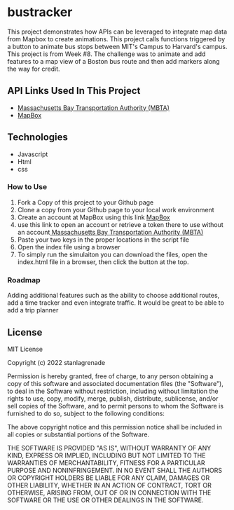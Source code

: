 # bustracker
<p>This project demonstrates how APIs can be leveraged to integrate map data from Mapbox to create animations. This project calls functions triggered by a button to animate bus stops between MIT's Campus to Harvard's campus. This project is from  Week #8. The challenge was to animate and add features to a map view of a Boston bus route and then add markers along the way for credit.</p>
<h2>API Links Used In This Project</h2>
<ul>
  <li> <a href="https://api-v3.mbta.com/">Massachusetts Bay Transportation Authority (MBTA)</a></li>
<li><a href="https://www.mapbox.com/maps">MapBox</a></li>
</ul>

## Technologies

- Javascript
- Html
- css
</ol>
<h3>How to Use</h3>
<ol>
<li>Fork a Copy of this project to your Github page</li>
<li>Clone a copy from your Github page to your local work environment</li>
<li>Create an account at MapBox using this link <a href="https://www.mapbox.com/maps">MapBox</a> </li>
<li>use this link to open an account or retrieve a token there to use without an account<a href="https://api-v3.mbta.com/"> Massachusetts Bay Transportation Authority (MBTA)</a></li>
<li>Paste your two keys in the proper locations in the script file</li>
<li>Open the index file using a browser</li>
<li>To simply run the simulaiton you can download the files, open the index.html file in a browser, then click the button at the top. 
</ol>
<h3>Roadmap</h3>
<p>Adding additional features such as the ability to choose additional routes, add a time tracker and even integrate traffic. It would be great to be able to add a trip planner</p>

 </ul>
<h2>License</h2>
  <p>MIT License</p>
  <p>Copyright (c) 2022 stanlagrenade</p>
  <p>Permission is hereby granted, free of charge, to any person obtaining a copy
of this software and associated documentation files (the "Software"), to deal
in the Software without restriction, including without limitation the rights
to use, copy, modify, merge, publish, distribute, sublicense, and/or sell
copies of the Software, and to permit persons to whom the Software is
furnished to do so, subject to the following conditions:</p>
  <p>The above copyright notice and this permission notice shall be included in all
copies or substantial portions of the Software.</p>
  <p>THE SOFTWARE IS PROVIDED "AS IS", WITHOUT WARRANTY OF ANY KIND, EXPRESS OR
IMPLIED, INCLUDING BUT NOT LIMITED TO THE WARRANTIES OF MERCHANTABILITY,
FITNESS FOR A PARTICULAR PURPOSE AND NONINFRINGEMENT. IN NO EVENT SHALL THE
AUTHORS OR COPYRIGHT HOLDERS BE LIABLE FOR ANY CLAIM, DAMAGES OR OTHER
LIABILITY, WHETHER IN AN ACTION OF CONTRACT, TORT OR OTHERWISE, ARISING FROM,
OUT OF OR IN CONNECTION WITH THE SOFTWARE OR THE USE OR OTHER DEALINGS IN THE
SOFTWARE.</p>
